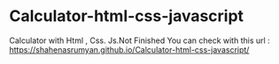 # Calculator-html-css-javascript
Calculator with Html , Css. Js.Not Finished
You can check with this url : https://shahenasrumyan.github.io/Calculator-html-css-javascript/
